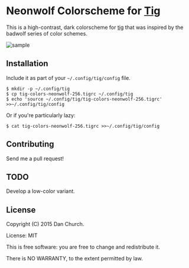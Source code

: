 # Neonwolf Colorscheme for [Tig](https://github.com/jonas/tig)

This is a high-contrast, dark colorscheme for [tig](https://github.com/jonas/tig) that was inspired by the badwolf series of color schemes.

![sample](/../flair/screenshots/sample.png)

## Installation

Include it as part of your `~/.config/tig/config` file.

    $ mkdir -p ~/.config/tig
    $ cp tig-colors-neonwolf-256.tigrc ~/.config/tig
    $ echo 'source ~/.config/tig/tig-colors-neonwolf-256.tigrc' >>~/.config/tig/config

Or if you're particularly lazy:

    $ cat tig-colors-neonwolf-256.tigrc >>~/.config/tig/config

## Contributing

Send me a pull request!

## TODO

Develop a low-color variant.

## License

Copyright (C) 2015 Dan Church.

License: MIT

This is free software: you are free to change and redistribute it.

There is NO WARRANTY, to the extent permitted by law.
